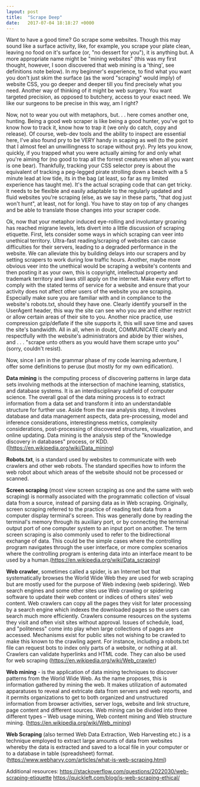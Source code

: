 ```yaml
---
layout: post
title:  "Scrape Deep"
date:   2017-07-04 18:18:27 +0000
---
```



Want to have a good time?  Go scrape some websites.  Though this may sound like a surface activity, like, for example, you scrape your plate clean, leaving no food on it's surface (or, "no dessert for you"), it is anything but.  A more appropriate name might be "mining websites" (this was my first thought, however, I soon discovered that web mining is a 'thing', see definitions note below).  In my beginner's experience, to find what you want you don't just skim the surface (as the word "scraping" would imply) of website CSS, you go deeper and deeper till you find precisely what you need.  Another way of thinking of it might be web surgery.  You want targeted precision, as opposed to butchery, access to your exact need.  We like our surgeons to be precise in this way, am I right?

Now, not to wear you out with metaphors, but. . . here comes another one, hunting.  Being a good web scraper is like being a good hunter, you've got to know how to track it, know how to trap it (we only do catch, copy and release).  Of course, web-dev tools and the ability to inspect are essential here, I've also found pry to be VERY handy in scaping as well (to the point that I almost feel an unwillingness to scrape without pry).  Pry lets you know, quickly, if you trapped what you were actually aiming for and only what you're aiming for (no good to trap all the forrest creatures when all you want is one bear).  Thankfully,  tracking your CSS selector prey is about the equivalent of tracking a peg-legged pirate strolling down a beach with a 5 minute lead at low tide, its in the bag (at least, so far as my limited experience has taught me).  It's the actual scraping code that can get tricky.  It needs to be flexible and easily adaptable to the regularly updated and fluid websites you're scraping (else, as we say in these parts, "that dog just won't hunt", at least, not for long).  You have to stay on top of any changes and be able to translate those changes into your scraper code.

Ok, now that your metaphor induced eye-rolling and involuntary groaning has reached migrane levels, lets divert into a little discussion of scraping etiquette.  First, lets consider some ways in which scraping can veer into unethical territory.  Ultra-fast reading/scraping of websites can cause difficulties for their servers, leading to a degraded performance in the website.  We can alleviate this by building delays into our scrapers and by setting scrapers to work during low traffic hours.  Another, maybe more obvious veer into the unethical would be scraping a website's contents and then posting it as your own, this is copyright, intellectual property and trademark territory and laws still apply on the internet.  Make every effort to comply with the stated terms of service for a website and ensure that your activity does not affect other users of the website you are scraping.  Especially make sure you are familiar with and in compliance to the website's robots.txt, should they have one.  Clearly identify yourself in the UserAgent header, this way the site can see who you are and either restrict or allow certain areas of their site to you.  Another nice practice, use compression gzip/deflate if the site supports it, this will save time and saves the site's bandwidth.  All in all, when in doubt, COMMUNICATE clearly and respectfully with the website's administrators and abide by thier wishes, and . . . "scrape unto others as you would have them scrape unto you" (sorry, couldn't resist).

Now, since I am in the grammar phase of my code learning adventure, I offer some definitions to peruse (but mostly for my own edification).

**Data mining** is the computing process of discovering patterns in large data sets involving methods at the intersection of machine learning, statistics, and database systems. It is an interdisciplinary subfield of computer science. The overall goal of the data mining process is to extract information from a data set and transform it into an understandable structure for further use. Aside from the raw analysis step, it involves database and data management aspects, data pre-processing, model and inference considerations, interestingness metrics, complexity considerations, post-processing of discovered structures, visualization, and online updating. Data mining is the analysis step of the "knowledge discovery in databases" process, or KDD. ([https://en.wikipedia.org/wiki/Data_mining)

 **Robots.txt**, is a standard used by websites to communicate with web crawlers and other web robots. The standard specifies how to inform the web robot about which areas of the website should not be processed or scanned.
 
**Screen scraping** (most view screen scraping as one and the same with web scraping) is normally associated with the programmatic collection of visual data from a source, instead of parsing data as in Web scraping. Originally, screen scraping referred to the practice of reading text data from a computer display terminal's screen. This was generally done by reading the terminal's memory through its auxiliary port, or by connecting the terminal output port of one computer system to an input port on another. The term screen scraping is also commonly used to refer to the bidirectional exchange of data. This could be the simple cases where the controlling program navigates through the user interface, or more complex scenarios where the controlling program is entering data into an interface meant to be used by a human.(https://en.wikipedia.org/wiki/Data_scraping)

**Web crawler**, sometimes called a spider, is an Internet bot that systematically browses the World Wide Web they are used for web scraping but are mostly used  for the purpose of Web indexing (web spidering). Web search engines and some other sites use Web crawling or spidering software to update their web content or indices of others sites' web content. Web crawlers can copy all the pages they visit for later processing by a search engine which indexes the downloaded pages so the users can search much more efficiently. Crawlers consume resources on the systems they visit and often visit sites without approval. Issues of schedule, load, and "politeness" come into play when large collections of pages are accessed. Mechanisms exist for public sites not wishing to be crawled to make this known to the crawling agent. For instance, including a robots.txt file can request bots to index only parts of a website, or nothing at all. Crawlers can validate hyperlinks and HTML code. They can also be used for web scraping (https://en.wikipedia.org/wiki/Web_crawler)

**Web mining** - is the application of data mining techniques to discover patterns from the World Wide Web. As the name proposes, this is information gathered by mining the web. It makes utilization of automated apparatuses to reveal and extricate data from servers and web reports, and it permits organizations to get to both organized and unstructured information from browser activities, server logs, website and link structure, page content and different sources. Web mining can be divided into three different types – Web usage mining, Web content mining and Web structure mining. (https://en.wikipedia.org/wiki/Web_mining)

**Web Scraping** (also termed Web Data Extraction, Web Harvesting etc.) is a technique employed to extract large amounts of data from websites whereby the data is extracted and saved to a local file in your computer or to a database in table (spreadsheet) format. (https://www.webharvy.com/articles/what-is-web-scraping.html)

Additional resources:
https://stackoverflow.com/questions/2022030/web-scraping-etiquette
https://quickleft.com/blog/is-web-scraping-ethical/


